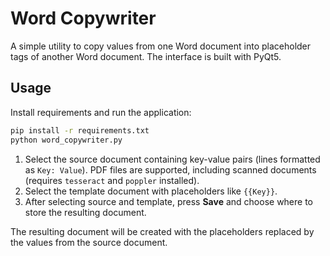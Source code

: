 # Word Copywriter

A simple utility to copy values from one Word document into placeholder tags of another Word document. The interface is built with PyQt5.

## Usage

Install requirements and run the application:

```bash
pip install -r requirements.txt
python word_copywriter.py
```

1. Select the source document containing key-value pairs (lines formatted as `Key: Value`). PDF files are supported, including scanned documents (requires `tesseract` and `poppler` installed).
2. Select the template document with placeholders like `{{Key}}`.
3. After selecting source and template, press **Save** and choose where to store the resulting document.

The resulting document will be created with the placeholders replaced by the values from the source document.
